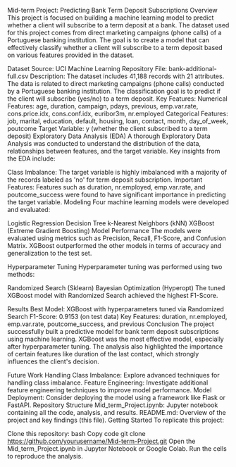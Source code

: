 Mid-term Project: Predicting Bank Term Deposit Subscriptions
Overview
This project is focused on building a machine learning model to predict whether a client will subscribe to a term deposit at a bank. The dataset used for this project comes from direct marketing campaigns (phone calls) of a Portuguese banking institution. The goal is to create a model that can effectively classify whether a client will subscribe to a term deposit based on various features provided in the dataset.

Dataset
Source: UCI Machine Learning Repository
File: bank-additional-full.csv
Description: The dataset includes 41,188 records with 21 attributes. The data is related to direct marketing campaigns (phone calls) conducted by a Portuguese banking institution. The classification goal is to predict if the client will subscribe (yes/no) to a term deposit.
Key Features:
Numerical Features: age, duration, campaign, pdays, previous, emp.var.rate, cons.price.idx, cons.conf.idx, euribor3m, nr.employed
Categorical Features: job, marital, education, default, housing, loan, contact, month, day_of_week, poutcome
Target Variable: y (whether the client subscribed to a term deposit)
Exploratory Data Analysis (EDA)
A thorough Exploratory Data Analysis was conducted to understand the distribution of the data, relationships between features, and the target variable. Key insights from the EDA include:

Class Imbalance: The target variable is highly imbalanced with a majority of the records labeled as 'no' for term deposit subscription.
Important Features: Features such as duration, nr.employed, emp.var.rate, and poutcome_success were found to have significant importance in predicting the target variable.
Modeling
Four machine learning models were developed and evaluated:

Logistic Regression
Decision Tree
k-Nearest Neighbors (kNN)
XGBoost (Extreme Gradient Boosting)
Model Performance
The models were evaluated using metrics such as Precision, Recall, F1-Score, and Confusion Matrix. XGBoost outperformed the other models in terms of accuracy and generalization to the test set.

Hyperparameter Tuning
Hyperparameter tuning was performed using two methods:

Randomized Search (Sklearn)
Bayesian Optimization (Hyperopt)
The tuned XGBoost model with Randomized Search achieved the highest F1-Score.

Results
Best Model: XGBoost with hyperparameters tuned via Randomized Search
F1-Score: 0.9153 (on test data)
Key Features: duration, nr.employed, emp.var.rate, poutcome_success, and previous
Conclusion
The project successfully built a predictive model for bank term deposit subscriptions using machine learning. XGBoost was the most effective model, especially after hyperparameter tuning. The analysis also highlighted the importance of certain features like duration of the last contact, which strongly influences the client's decision.

Future Work
Handling Class Imbalance: Explore advanced techniques for handling class imbalance.
Feature Engineering: Investigate additional feature engineering techniques to improve model performance.
Model Deployment: Consider deploying the model using a framework like Flask or FastAPI.
Repository Structure
Mid_term_Project.ipynb: Jupyter notebook containing all the code, analysis, and results.
README.md: Overview of the project and key findings (this file).
Getting Started
To replicate this project:

Clone this repository:
bash
Copy code
git clone https://github.com/yourusername/Mid-term-Project.git
Open the Mid_term_Project.ipynb in Jupyter Notebook or Google Colab.
Run the cells to reproduce the analysis.
